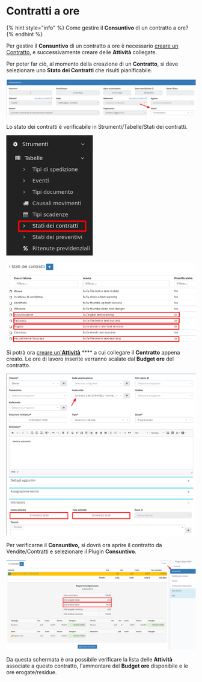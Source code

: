# Contratti a ore

{% hint style="info" %}
Come gestire il **Consuntivo** di un contratto a ore?
{% endhint %}

Per gestire il **Consuntivo** di un contratto a ore è necessario [creare un Contratto](../modules/vendite/contratti/creazione.md), e successivamente creare delle **Attività** collegate.

Per poter far ciò, al momento della creazione di un **Contratto**, si deve selezionare uno **Stato dei Contratti** che risulti pianificabile.

![](<../.gitbook/assets/immagine (3) (1).png>)

Lo stato dei contratti è verificabile in Strumenti/Tabelle/Stati dei contratti.

![](<../.gitbook/assets/immagine (19).png>)

![](<../.gitbook/assets/immagine (12) (1) (1).png>)

Si potrà ora [creare un'**Attività**](../modules/attivita/creazione.md) \*\*\*\* a cui collegare il **Contratto** appena creato. Le ore di lavoro inserite verranno scalate dal **Budget ore** del contratto.

![](<../.gitbook/assets/immagine (37) (1) (1).png>)

Per verificarne il **Consuntivo,** si dovrà ora aprire il contratto da Vendite/Contratti e selezionare il Plugin **Consuntivo**.

![](<../.gitbook/assets/immagine (28).png>)

Da questa schermata è ora possibile verificare la lista delle **Attività** associate a questo contratto, l'ammontare del **Budget ore** disponibile e le ore erogate/residue.
